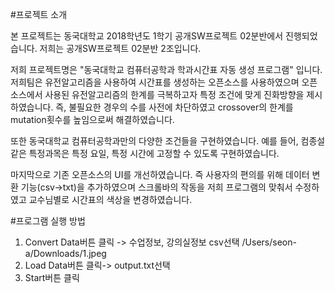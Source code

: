 #프로젝트 소개

본 프로젝트는 동국대학교 2018학년도 1학기 공개SW프로젝트 02분반에서 진행되었습니다.
저희는 공개SW프로젝트 02분반 2조입니다.

저희 프로젝트명은 "동국대학교 컴퓨터공학과 학과시간표 자동 생성 프로그램" 입니다.
저희팀은 유전알고리즘을 사용하여 시간표를 생성하는 오픈소스를 사용하였으며 
오픈소스에서 사용된 유전알고리즘의 한계를 극복하고자 특정 조건에 맞게 진화방향을 제시하였습니다.
즉, 불필요한 경우의 수를 사전에 차단하였고 crossover의 한계를 mutation횟수를 높임으로써 해결하였습니다.

또한 동국대학교 컴퓨터공학과만의 다양한 조건들을 구현하였습니다. 
예를 들어, 컴종설 같은 특정과목은 특정 요일, 특정 시간에 고정할 수 있도록 구현하였습니다.

마지막으로 기존 오픈소스의 UI를 개선하였습니다. 
즉 사용자의 편의를 위해 데이터 변환 기능(csv->txt)을 추가하였으며 스크롤바의 작동을 저희 프로그램의 맞춰서 수정하였고
교수님별로 시간표의 색상을 변경하였습니다.

#프로그램 실행 방법
1. Convert Data버튼 클릭 -> 수업정보, 강의실정보 csv선택
/Users/seon-a/Downloads/1.jpeg
2. Load Data버튼 클릭-> output.txt선택
3. Start버튼 클릭
